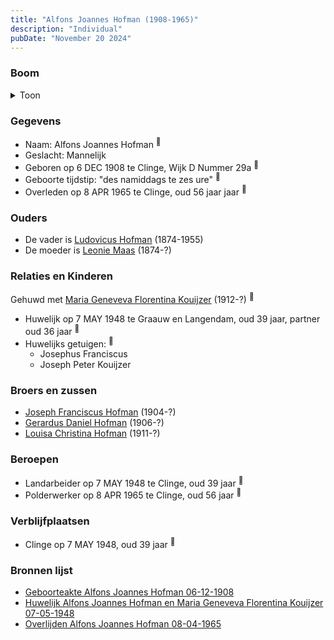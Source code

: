 ```yaml
---
title: "Alfons Joannes Hofman (1908-1965)"
description: "Individual"
pubDate: "November 20 2024"
---
```


### Boom
<details><summary>Toon</summary>

![test](https://www.plantuml.com/plantuml/svg/fPDHRzem483V_IjExSEsXqe98I51Y1OOOUsWhQfsqfxG9Jd0mx6HdO1enN-V2w51qxHrsbjqvxlxV9zpPGhKHPaBPfPShb1Z3WccoxbMfSm6IYWDXKPfR8famHOy8qYvJWKTlYbV5Ll8AKz8cqF85AH95TiLiPEkgK1Zu8K1G5_fZFJZWgTBISPqEZbosUs2ntQCVO3x_IZ33XLdup9JQvwM1hweMOxo3D30jUCqV1VWVEZ5VjotVLzcd4IsWquxmMGxJLHH26ftmNNXzkuRk66h2IEDM6vEZffbASGKPJPDjJ8cKPR7reHmypG6D_9z60WkvsJ1ZZIa92UO89eQ9B0WSN_e3Rq_W3IXT__mRnoNS5bFxhGtb6MMnYOQBUWzZIoXqzXJn8xZX06S2pvV55iIGcqioOvLQxgug4wm2hSEL9Ksy9eAV7OSrnCp9GtSA9GMvjVT1pwyQVkxWm0-3mUljE5nd-zGiDzM59meEA9DK7E44KbQqneXje_KFXWk4Rwgalzu9brpHkzHSttxQ4Uv3VZugN83966CTgpCCFyFKIsOzBxRtitmpLFa_TwJlMcb9V9OnLu7s9L5iV_fJm00)
</details>

### Gegevens
- Naam: Alfons Joannes Hofman <sup><a href="../s00441/" style="text-decoration:none" title="Geboorteakte Alfons Joannes Hofman 06-12-1908">:link:</a></sup>
- Geslacht: Mannelijk
- Geboren op 6 DEC 1908 te Clinge, Wijk D Nummer 29a <sup><a href="../s00441/" style="text-decoration:none" title="Geboorteakte Alfons Joannes Hofman 06-12-1908">:link:</a></sup>
- Geboorte tijdstip: "des namiddags te zes ure" <sup><a href="../s00441/" style="text-decoration:none" title="Geboorteakte Alfons Joannes Hofman 06-12-1908">:link:</a></sup>
- Overleden op 8 APR 1965 te Clinge, oud 56 jaar jaar <sup><a href="../s00447/" style="text-decoration:none" title="Overlijden Alfons Joannes Hofman 08-04-1965">:link:</a></sup>

### Ouders
- De vader is [Ludovicus Hofman](../i00251/) (1874-1955)
- De moeder is [Leonie Maas](../i00256/) (1874-?)

### Relaties en Kinderen

Gehuwd met [Maria Geneveva Florentina Kouijzer](../i00269/) (1912-?) <sup><a href="../s00445/" style="text-decoration:none" title="Huwelijk Alfons Joannes Hofman en Maria Geneveva Florentina Kouijzer 07-05-1948">:link:</a></sup>
- Huwelijk op 7 MAY 1948 te Graauw en Langendam, oud 39 jaar, partner oud 36 jaar <sup><a href="../s00445/" style="text-decoration:none" title="Huwelijk Alfons Joannes Hofman en Maria Geneveva Florentina Kouijzer 07-05-1948">:link:</a></sup>
- Huwelijks getuigen:  <sup><a href="../s00445/" style="text-decoration:none" title="Huwelijk Alfons Joannes Hofman en Maria Geneveva Florentina Kouijzer 07-05-1948">:link:</a></sup>
  - Josephus Franciscus
  - Joseph Peter Kouijzer

### Broers en zussen
- [Joseph Franciscus Hofman](../i00263/) (1904-?)
- [Gerardus Daniel Hofman](../i00264/) (1906-?)
- [Louisa Christina Hofman](../i00266/) (1911-?)

### Beroepen
- Landarbeider op 7 MAY 1948 te Clinge, oud 39 jaar <sup><a href="../s00445/" style="text-decoration:none" title="Huwelijk Alfons Joannes Hofman en Maria Geneveva Florentina Kouijzer 07-05-1948">:link:</a></sup>
- Polderwerker op 8 APR 1965 te Clinge, oud 56 jaar <sup><a href="../s00447/" style="text-decoration:none" title="Overlijden Alfons Joannes Hofman 08-04-1965">:link:</a></sup>

### Verblijfplaatsen
- Clinge  op 7 MAY 1948, oud 39 jaar  <sup><a href="../s00445/" style="text-decoration:none" title="Huwelijk Alfons Joannes Hofman en Maria Geneveva Florentina Kouijzer 07-05-1948">:link:</a></sup>

### Bronnen lijst
- [Geboorteakte Alfons Joannes Hofman 06-12-1908](../s00441/)
- [Huwelijk Alfons Joannes Hofman en Maria Geneveva Florentina Kouijzer 07-05-1948](../s00445/)
- [Overlijden Alfons Joannes Hofman 08-04-1965](../s00447/)